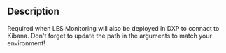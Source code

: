 ## Description 

Required when LES Monitoring will also be deployed in DXP to connact to Kibana. Don't forget to update the path in the arguments to match your environment!
